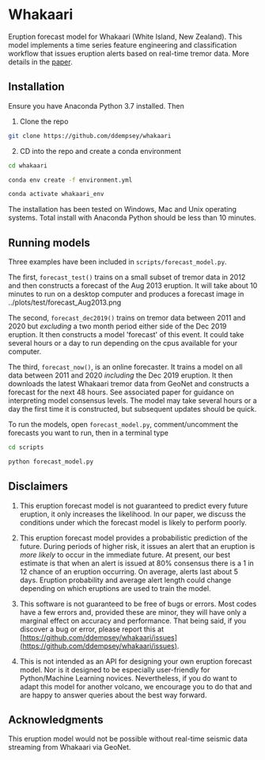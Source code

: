 # Whakaari
Eruption forecast model for Whakaari (White Island, New Zealand). This model implements a time series feature engineering and classification workflow that issues eruption alerts based on real-time tremor data. More details in the [paper](https://www.nature.com/articles/s41467-020-17375-2).

## Installation

Ensure you have Anaconda Python 3.7 installed. Then

1. Clone the repo

```bash
git clone https://github.com/ddempsey/whakaari
```

2. CD into the repo and create a conda environment

```bash
cd whakaari

conda env create -f environment.yml

conda activate whakaari_env
```

The installation has been tested on Windows, Mac and Unix operating systems. Total install with Anaconda Python should be less than 10 minutes.

## Running models
Three examples have been included in ```scripts/forecast_model.py```. 

The first, ```forecast_test()``` trains on a small subset of tremor data in 2012 and then constructs a forecast of the Aug 2013 eruption. It will take about 10 minutes to run on a desktop computer and produces a forecast image in ../plots/test/forecast_Aug2013.png

The second, ```forecast_dec2019()``` trains on tremor data between 2011 and 2020 but *excluding* a two month period either side of the Dec 2019 eruption. It then constructs a model 'forecast' of this event. It could take several hours or a day to run depending on the cpus available for your computer.

The third, ```forecast_now()```, is an online forecaster. It trains a model on all data between 2011 and 2020 *including* the Dec 2019 eruption. It then downloads the latest Whakaari tremor data from GeoNet and constructs a forecast for the next 48 hours. See associated paper for guidance on interpreting model consensus levels. The model may take several hours or a day the first time it is constructed, but subsequent updates should be quick.

To run the models, open ```forecast_model.py```, comment/uncomment the forecasts you want to run, then in a terminal type
```bash
cd scripts

python forecast_model.py
```

## Disclaimers
1. This eruption forecast model is not guaranteed to predict every future eruption, it only increases the likelihood. In our paper, we discuss the conditions under which the forecast model is likely to perform poorly.

2. This eruption forecast model provides a probabilistic prediction of the future. During periods of higher risk, it issues an alert that an eruption is *more likely* to occur in the immediate future. At present, our best estimate is that when an alert is issued at 80% consensus there is a 1 in 12 chance of an eruption occurring. On average, alerts last about 5 days. Eruption probability and average alert length could change depending on which eruptions are used to train the model.

3. This software is not guaranteed to be free of bugs or errors. Most codes have a few errors and, provided these are minor, they will have only a marginal effect on accuracy and performance. That being said, if you discover a bug or error, please report this at [https://github.com/ddempsey/whakaari/issues](https://github.com/ddempsey/whakaari/issues).

4. This is not intended as an API for designing your own eruption forecast model. Nor is it designed to be especially user-friendly for Python/Machine Learning novices. Nevertheless, if you do want to adapt this model for another volcano, we encourage you to do that and are happy to answer queries about the best way forward. 

## Acknowledgments
This eruption model would not be possible without real-time seismic data streaming from Whakaari via GeoNet.

